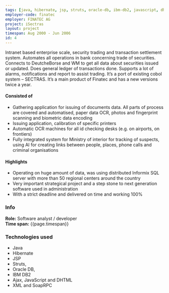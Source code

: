 ```yaml
---
tags: [java, hibernate, jsp, struts, oracle-db, ibm-db2, javascript, dhtml, ajax, xml, soap-rpc]
employer-code: finatec
employer: FINATEC AG
project: iSectras
layout: project
timespan: Aug 2000 - Jun 2006
id: 4
---
```


Intranet based enterprise scale, security trading and transaction settlement
system. Automates all operations in bank concerning trade of securities.
Connects to DeutcheBorse and WM to get all data about securities issued or
updated. Does general ledger of transactions done. Supports a lot of alarms,
notifications and report to assist trading. It’s a port of existing cobol system –
SECTRAS. It’s a main product of Finatec and has a new versions twice a year.

#### Consisted of
* Gathering application for issuing of documents data. All parts of process are covered and automatised, paper data OCR, photos and fingerprint scanning and biometric data encoding
* Issuing application, calibration of specific printers
* Automatic OCR machines for all id checking desks (e.g. on airports, on frontiers)
* Fully integrated system for Ministry of interior for tracking of suspects, using AI for creating links between people, places, phone calls and criminal organisations

#### Highlights  
* Operating on huge amount of data, was using distributed Informix SQL server with more than 50 regional centers around the country
* Very important strategical project and a step stone to next generation software used in administration
* With a strict deadline and delivered on time and working 100%

### Info
**Role:** Software analyst / developer  
**Time span:**  {{page.timespan}}

### Technologies used
* Java
* Hibernate
* JSP
* Struts,
* Oracle DB,
* IBM DB2
* Ajax, JavaScript and DHTML
* XML and Soap­RPC
